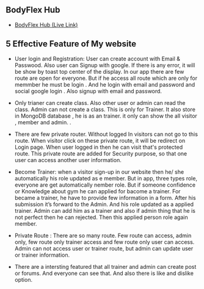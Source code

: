 
## BodyFlex Hub

 - [BodyFlex Hub (Live Link)](https://bodyflex-hub.web.app/)
 

## 5 Effective Feature of My website

- User login and  Registration: User can create account with Email & Passwood. Also user can Signup with google. If there is any error,  it will be show by toast top center of the display. In our app there are few route are open for everyone.  But if he access all route which are only for memmber he must be login . And he login with email and password and social google login . Also signup with email and password. 

- Only trianer can create  class. Also other user or admin can read the class. Admin can not create a class. This is only for Trainer. It also store in MongoDB database , he is as an trainer. it only can show the all visitor , member and admin. .

- There are few private router.  Without logged In visitors can not go to this route.  When visitor click on these private route, it will be redirect on Login page. When user logged in then he can visit that's protected route. This private route are added for Security purpose, so that one user can access another user information.

- Become Trainer: when a visitor sign-up in our website then he/ she automatically his role updated as e member. But in app,  three types role,  everyone are get automatically nember role. But if someone confidence or Knowledge about gym he can applied for bacome a trainer. For became a trainer,  he have to provide few information in a form. After his submission it’s forward to the Admin. And his role updated as a applied trainer. Admin can add him as a trainer and also if admin thing that he is not perfect then he can rejected.  Then this applied person role again member.

- Private Route : There  are so many route. Few route can access,  admin only,  few route only trainer access and few route only user can access.  Admin can not access user or trainer route,  but admin can update user or trainer information.

- There are a intersting featured that all trainer and admin can create post or forums. And everyone can see that. And also there is like and dislike option.